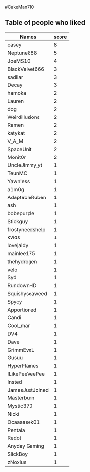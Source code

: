 #CakeMan710
## Table of people who liked
Names | score
--- | ---
casey | 8
Neptune888 | 5
JoeMS10 | 4
BlackVelvet666 | 3
sadliar | 3
Decay | 3
hamoka | 2
Lauren | 2
dog | 2
Weirdillusions | 2
Ramen | 2
katykat | 2
V_A_M | 2
SpaceUnit | 2
Monit0r | 2
UncleJimmy_yt | 1
TeunMC | 1
Yawnless | 1
a1m0g | 1
AdaptableRuben | 1
ash | 1
bobepurple | 1
Stickguy | 1
frostyneedshelp | 1
kvids | 1
lovejaidy | 1
mainlee175 | 1
thehydrogen | 1
velo | 1
Syd | 1
RundownHD | 1
Squishyseaweed | 1
Spycy | 1
Apportioned | 1
Candi | 1
Cool_man | 1
DV4 | 1
Dave | 1
GrimmEvoL | 1
Gusuu | 1
HyperFlames | 1
ILikePeeVeePee | 1
Insted | 1
JamesJustJoined | 1
Masterburn | 1
Mystic370 | 1
Nicki | 1
Ocaaaasek01 | 1
Pentala | 1
Redot | 1
Anyday Gaming | 1
SlickBoy | 1
zNoxius | 1
